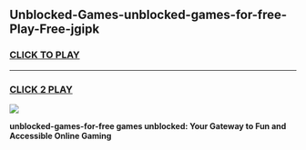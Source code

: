 
## Unblocked-Games-unblocked-games-for-free-Play-Free-jgipk
<h3>
<a href="https://premium76.site?title=unblocked-games-for-free&ref=18A1">CLICK TO PLAY</a></h3>
<hr>

<h3>
<a href="https://premium76.site?title=unblocked-games-for-free&ref=18A1">CLICK 2 PLAY</a>
  
</h3>

<a href="https://premium76.site?title=unblocked-games-for-free&ref=18A1"><img src="https://clearcache.store/games.png"></a>


**unblocked-games-for-free games unblocked: Your Gateway to Fun and Accessible Online Gaming**
